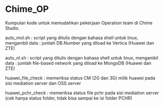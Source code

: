 # Chime_OP
Kumpulan kode untuk memudahkan pekerjaan Operation team di Chime Studio.

auto_mol.sh : script yang ditulis dengan bahasa shell untuk linux, mengambil data : jumlah DB.Number yang diload ke Vertica (Huawei dan ZTE)


auto_nl.sh : script yang ditulis dengan bahasa shell untuk linux, mengambil data : jumlah file-based network yang diload ke MongoDB (Huawei dan ZTE)

huawei_file_check : memeriksa status CM (2G dan 3G) milik huawei pada sisi mediation server dan OSS server

huawei_pchr_check : memeriksa status file pchr pada sisi mediation server (cek hanya status folder, tidak bisa sampai ke isi folder PCHR)

